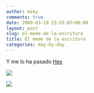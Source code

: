 ```yaml
---
author: miky
comments: true
date: 2009-03-19 23:55:07+00:00
layout: post
slug: el-meme-de-la-escritura
title: El meme de la escritura
categories: day-by-day
---
```


Y me lo ha pasado [Hex](http://macwithin.wordpress.com/2009/03/11/meme-de-la-escritura/)  


[![](http://farm4.static.flickr.com/3429/3369315220_97fdc9eae2.jpg?v=0)](http://www.flickr.com/photos/95727803@N00/3369315220/)  
  


  
  


![](http://img.zemanta.com/pixy.gif?x-id=6ace0617-918c-4dd0-a540-cc00962a04f0)
